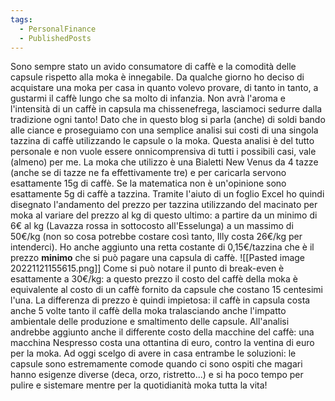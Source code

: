 ```yaml
---
tags:
  - PersonalFinance
  - PublishedPosts
---
```



Sono sempre stato un avido consumatore di caffè e la comodità delle capsule rispetto alla moka è innegabile.
Da qualche giorno ho deciso di acquistare una moka per casa in quanto volevo provare, di tanto in tanto, a gustarmi il caffè lungo che sa molto di infanzia.
Non avrà l'aroma e l'intensità di un caffè in capsula ma chissenefrega, lasciamoci sedurre dalla tradizione ogni tanto!
Dato che in questo blog si parla (anche) di soldi bando alle ciance e proseguiamo con una semplice analisi sui costi di una singola tazzina di caffè utilizzando le capsule o la moka.
Questa analisi è del tutto personale e non vuole essere onnicomprensiva di tutti i possibili casi, vale (almeno) per me.
La moka che utilizzo è una Bialetti New Venus da 4 tazze (anche se di tazze ne fa effettivamente tre) e per caricarla servono esattamente 15g di caffè.
Se la matematica non è un'opinione sono esattamente 5g di caffè a tazzina.
Tramite l'aiuto di un foglio Excel ho quindi disegnato l'andamento del prezzo per tazzina utilizzando del macinato per moka al variare del prezzo al kg di questo ultimo: a partire da un minimo di 6€ al kg (Lavazza rossa in sottocosto all'Esselunga) a un massimo di 50€/kg (non so cosa potrebbe costare così tanto, Illy costa 26€/kg per intenderci).
Ho anche aggiunto una retta costante di 0,15€/tazzina che è il prezzo **minimo** che si può pagare una capsula di caffè.
![[Pasted image 20221121155615.png]]
Come si può notare il punto di break-even è esattamente a 30€/kg: a questo prezzo il costo del caffè della moka è equivalente al costo di un caffè fornito da capsule che costano 15 centesimi l'una.
La differenza di prezzo è quindi impietosa: il caffè in capsula costa anche 5 volte tanto il caffè della moka tralasciando anche l'impatto ambientale delle produzione e smaltimento delle capsule.
All'analisi andrebbe aggiunto anche il differente costo della macchine del caffè: una macchina Nespresso costa una ottantina di euro, contro la ventina di euro per la moka.
Ad oggi scelgo di avere in casa entrambe le soluzioni: le capsule sono estremamente comode quando ci sono ospiti che magari hanno esigenze diverse (deca, orzo, ristretto...) e si ha poco tempo per pulire e sistemare mentre per la quotidianità moka tutta la vita!








